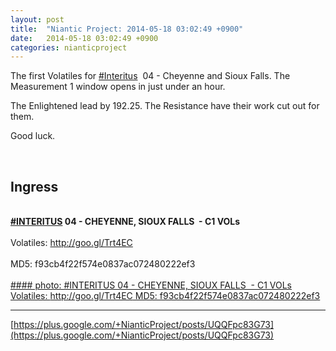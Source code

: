 ```yaml
---
layout: post
title:  "Niantic Project: 2014-05-18 03:02:49 +0900"
date:   2014-05-18 03:02:49 +0900
categories: nianticproject
---
```

The first Volatiles for  [#Interitus](https://plus.google.com/s/%23Interitus "")  04 - Cheyenne and Sioux Falls. The Measurement 1 window opens in just under an hour.

The Enlightened lead by 192.25. The Resistance have their work cut out for them.

Good luck.<div class="shared"><br /><h2>Ingress</h2><br /><b><a rel="nofollow" class="ot-hashtag" href="https://plus.google.com/s/%23INTERITUS">#INTERITUS</a></b><b> 04 - CHEYENNE, SIOUX FALLS  - C1 VOLs</b><br /><br />Volatiles: <a href="http://goo.gl/Trt4EC" class="ot-anchor">http://goo.gl/Trt4EC</a><br /><br />MD5: f93cb4f22f574e0837ac072480222ef3<br /><br /></div>
[#### photo: #INTERITUS 04 - CHEYENNE, SIOUX FALLS  - C1 VOLs
Volatiles: http://goo.gl/Trt4EC
MD5: f93cb4f22f574e0837ac072480222ef3](https://lh6.googleusercontent.com/-32sh3dRJyfU/U3eicO2uliI/AAAAAAAAxZM/jASm8qk7SWE/chey_start.jpg "")
- - -
[https://plus.google.com/+NianticProject/posts/UQQFpc83G73](https://plus.google.com/+NianticProject/posts/UQQFpc83G73)
